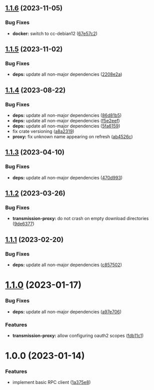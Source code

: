 ## [1.1.6](https://github.com/vtavernier/transmission-proxy/compare/v1.1.5...v1.1.6) (2023-11-05)


### Bug Fixes

* **docker:** switch to cc-debian12 ([67e57c2](https://github.com/vtavernier/transmission-proxy/commit/67e57c2fa59cc4ca072559df7ec9c75dcb4b4457))

## [1.1.5](https://github.com/vtavernier/transmission-proxy/compare/v1.1.4...v1.1.5) (2023-11-02)


### Bug Fixes

* **deps:** update all non-major dependencies ([2208e2a](https://github.com/vtavernier/transmission-proxy/commit/2208e2a331365665b2aff742af5f49573d55f216))

## [1.1.4](https://github.com/vtavernier/transmission-proxy/compare/v1.1.3...v1.1.4) (2023-08-22)


### Bug Fixes

* **deps:** update all non-major dependencies ([86d81b5](https://github.com/vtavernier/transmission-proxy/commit/86d81b5edefea23e8a0d57521b09fef04e0ddfe8))
* **deps:** update all non-major dependencies ([f5e2eef](https://github.com/vtavernier/transmission-proxy/commit/f5e2eef58ceb39a3a88efaebabdb0bba5b654461))
* **deps:** update all non-major dependencies ([5fa6159](https://github.com/vtavernier/transmission-proxy/commit/5fa615974a856db1efdab47233a30c2064630cbd))
* fix crate versioning ([a8a2319](https://github.com/vtavernier/transmission-proxy/commit/a8a2319c55315c0324920ac2e35f8957125e390c))
* **proxy:** fix unknown name appearing on refresh ([ab4526c](https://github.com/vtavernier/transmission-proxy/commit/ab4526cb41e8501b0e799a79b2dc95718630fa44))

## [1.1.3](https://github.com/vtavernier/transmission-proxy/compare/v1.1.2...v1.1.3) (2023-04-10)


### Bug Fixes

* **deps:** update all non-major dependencies ([470d993](https://github.com/vtavernier/transmission-proxy/commit/470d9939c12c6dcf5818b0559206958e1d4e2e17))

## [1.1.2](https://github.com/vtavernier/transmission-proxy/compare/v1.1.1...v1.1.2) (2023-03-26)


### Bug Fixes

* **transmission-proxy:** do not crash on empty download directories ([9de6377](https://github.com/vtavernier/transmission-proxy/commit/9de6377051ea2b537ffbcc62d38d12d2ec9c9d4a))

## [1.1.1](https://github.com/vtavernier/transmission-proxy/compare/v1.1.0...v1.1.1) (2023-02-20)


### Bug Fixes

* **deps:** update all non-major dependencies ([c857502](https://github.com/vtavernier/transmission-proxy/commit/c857502d9943591d40baa42ff27f5d7b6130884f))

# [1.1.0](https://github.com/vtavernier/transmission-proxy/compare/v1.0.0...v1.1.0) (2023-01-17)


### Bug Fixes

* **deps:** update all non-major dependencies ([a97e706](https://github.com/vtavernier/transmission-proxy/commit/a97e70619bcbe96a56e9971526598f64f832e4a6))


### Features

* **transmission-proxy:** allow configuring oauth2 scopes ([fdb11c1](https://github.com/vtavernier/transmission-proxy/commit/fdb11c1d29498311b69087be173f59a6bfe68979))

# 1.0.0 (2023-01-14)


### Features

* implement basic RPC client ([1a375e8](https://github.com/vtavernier/transmission-proxy/commit/1a375e8f6afde7dec839d6374cd2e88bc9cef655))

